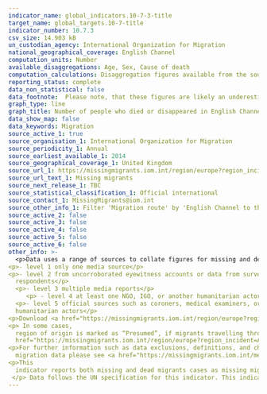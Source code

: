 ```yaml
---
indicator_name: global_indicators.10-7-3-title
target_name: global_targets.10-7-title
indicator_number: 10.7.3
csv_size: 14.903 kB
un_custodian_agency: International Organization for Migration
national_geographical_coverage: English Channel
computation_units: Number
available_disaggregations: Age, Sex, Cause of death
computation_calculations: Disaggregation figures available from the source are summed to represent the UK headline numbers.
reporting_status: complete
data_non_statistical: false
data_footnote:  Please note, that these figures are likely an underestimatation due to the difficulties encountered when collecting data in this area.
graph_type: line
graph_title: Number of people who died or disappeared in English Channel during the process of migration to the UK
data_show_map: false
data_keywords: Migration
source_active_1: true
source_organisation_1: International Organization for Migration
source_periodicity_1: Annual
source_earliest_available_1: 2014
source_geographical_coverage_1: United Kingdom
source_url_1: https://missingmigrants.iom.int/region/europe?region_incident=All&route=3896&incident_date%5Bmin%5D=&incident_date%5Bmax%5D=
source_url_text_1: Missing migrants
source_next_release_1: TBC
source_statistical_classification_1: Official international
source_contact_1: MissingMigrants@iom.int
source_other_info_1: Filter 'Migration route' by 'English Channel to the UK'.
source_active_2: false
source_active_3: false
source_active_4: false
source_active_5: false
source_active_6: false
other_info: >-
  <p>Data uses a range of sources to collate figures for missing and dead migrants;  incidents are ranked on a scale from 1-5 based on the source(s) of information available.
<p>- level 1 only one media source</p>
<p>- level 2 from uncorroborated eyewitness accounts or data from survey
  respondents</p>
  <p>- level 3 multiple media reports</p>
     <p> - level 4 at least one NGO, IGO, or another humanitarian actor with direct knowledge of the incident</p>
  <p>- level 5 official sources such as coroners, medical examiners, or government officials or from  multiple
  humanitarian actors</p>
<p>Download <a href="https://missingmigrants.iom.int/region/europe?region_incident=All&route=3896&incident_date%5Bmin%5D=&incident_date%5Bmax%5D=">IOM Missing Migrant data</a> to see ranks assigned to data sources used in this indicator. </p> 
<p> In some cases,
  region of origin is marked as “Presumed”, if migrants travelling through that location are known to hail from a certain region.  To see which figures are presumed locations download <a
  href="https://missingmigrants.iom.int/region/europe?region_incident=All&route=3896&incident_date%5Bmin%5D=&incident_date%5Bmax%5D="> IOM Data  </a> and see incidents marked as "(P)". </p>
<p>For further information such as data exclusions, definitions, and challenges in collecting
  migration data please see <a href="https://missingmigrants.iom.int/methodology"> IOM Methodology</a> and<a href="https://missingmigrants.iom.int/sites/g/files/tmzbdl601/files/publication/file/MMP%2520data%2520collection%2520guidelines_EN.pdf"> Data collection guidelines</a>.
<p>This
  indicator reports both missing and dead migrants cases as missing migrants are presumed to be dead. 
 </p> Data follows the UN specification for this indicator. This indicator has not been identified in collaboration with topic experts.
---
```

